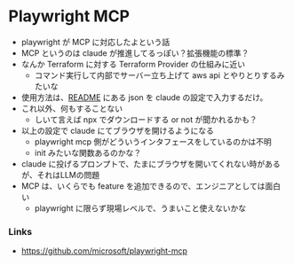 # Playwright MCP

- playwright が MCP に対応したよという話
- MCP というのは claude が推進してるっぽい？拡張機能の標準？
- なんか Terraform に対する Terraform Provider の仕組みに近い
  - コマンド実行して内部でサーバー立ち上げて aws api とやりとりするみたいな
- 使用方法は、[README](https://github.com/microsoft/playwright-mcp) にある json を claude の設定で入力するだけ。
- これ以外、何もすることない
  - しいて言えば npx でダウンロードする or not が聞かれるかも？
- 以上の設定で claude にてブラウザを開けるようになる
  - playwright mcp 側がどういうインタフェースをしているのかは不明
  - init みたいな関数あるのかな？
- claude に投げるプロンプトで、たまにブラウザを開いてくれない時があるが、それはLLMの問題
- MCP は、いくらでも feature を追加できるので、エンジニアとしては面白い
  - playwright に限らず現場レベルで、うまいこと使えないかな

### Links
- https://github.com/microsoft/playwright-mcp
